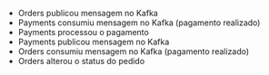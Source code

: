 

- Orders publicou mensagem no Kafka
- Payments consumiu mensagem no Kafka (pagamento realizado)
- Payments processou o pagamento
- Payments publicou mensagem no Kafka
- Orders consumiu mensagem no Kafka (pagamento realizado)
- Orders alterou o status do pedido

